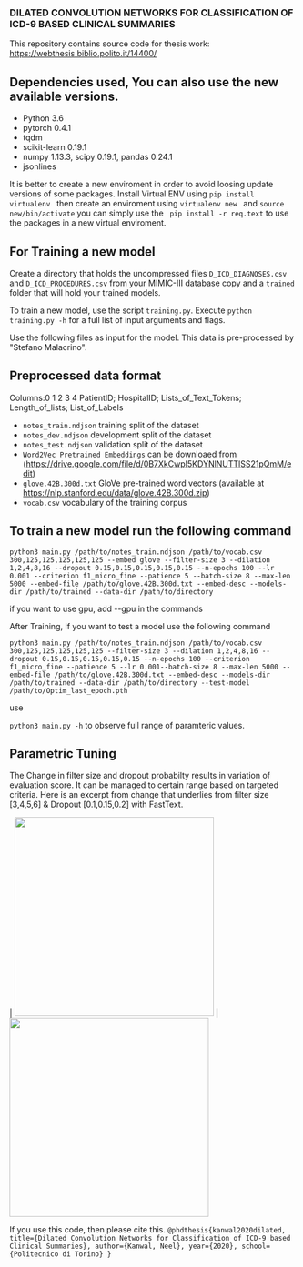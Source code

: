 ### DILATED CONVOLUTION NETWORKS FOR CLASSIFICATION OF ICD-9 BASED CLINICAL SUMMARIES

This repository contains source code for thesis work: https://webthesis.biblio.polito.it/14400/

## Dependencies used, You can also use the new available versions.

* Python 3.6
* pytorch 0.4.1
* tqdm
* scikit-learn 0.19.1
* numpy 1.13.3, scipy 0.19.1, pandas 0.24.1
* jsonlines

It is better to create a new enviroment in order to avoid loosing update versions of some packages. Install Virtual ENV using ``pip install virtualenv `` then create an enviroment using `` virtualenv new  `` and ``source new/bin/activate``
you can simply use the `` pip install -r req.text`` to use the packages in a new virtual enviroment. 


## For Training a new model

Create a directory that holds the uncompressed files `D_ICD_DIAGNOSES.csv` and `D_ICD_PROCEDURES.csv` from your MIMIC-III database copy and a ```trained``` folder that will hold your trained models.

To train a new model, use the script `training.py`. Execute `python training.py -h` for a full list of input arguments and flags.

Use the following files as input for the model. This data is pre-processed by "Stefano Malacrino". 
## Preprocessed data format 

Columns:0     1                 2                   3               4
PatientID; HospitalID; Lists_of_Text_Tokens; Length_of_lists; List_of_Labels



* `notes_train.ndjson` training split of the dataset
* `notes_dev.ndjson` development split of the dataset
* `notes_test.ndjson` validation split of the dataset
* `Word2Vec Pretrained Embeddings` can be downloaed from (https://drive.google.com/file/d/0B7XkCwpI5KDYNlNUTTlSS21pQmM/edit)
* `glove.42B.300d.txt` GloVe pre-trained word vectors (available at https://nlp.stanford.edu/data/glove.42B.300d.zip)
* `vocab.csv` vocabulary of the training corpus


## To train a new model run the following command

```python3 main.py /path/to/notes_train.ndjson /path/to/vocab.csv 300,125,125,125,125,125 --embed glove --filter-size 3 --dilation 1,2,4,8,16 --dropout 0.15,0.15,0.15,0.15,0.15 --n-epochs 100 --lr 0.001 --criterion f1_micro_fine --patience 5 --batch-size 8 --max-len 5000 --embed-file /path/to/glove.42B.300d.txt --embed-desc --models-dir /path/to/trained --data-dir /path/to/directory```

if you want to use gpu, add --gpu in the commands

After Training, If you want to test a model use the following command 

```python3 main.py /path/to/notes_train.ndjson /path/to/vocab.csv 300,125,125,125,125,125 --filter-size 3 --dilation 1,2,4,8,16 --dropout 0.15,0.15,0.15,0.15,0.15 --n-epochs 100 --criterion f1_micro_fine --patience 5 --lr 0.001--batch-size 8 --max-len 5000 --embed-file /path/to/glove.42B.300d.txt --embed-desc --models-dir /path/to/trained --data-dir /path/to/directory --test-model /path/to/Optim_last_epoch.pth```

use 

```python3 main.py -h``` to observe full range of paramteric values. 

## Parametric Tuning

The Change in filter size and dropout probabilty results in variation of evaluation score. It can be managed to certain range based on targeted criteria. Here is an excerpt from change that underlies from filter size [3,4,5,6] & Dropout [0.1,0.15,0.2] with FastText.


| <img src="https://funkyimg.com/i/31kPs.png" width="350"> | <img src="https://funkyimg.com/i/31kPD.png" width="350"> 

If you use this code, then please cite this.
`
@phdthesis{kanwal2020dilated,
  title={Dilated Convolution Networks for Classification of ICD-9 based Clinical Summaries},
  author={Kanwal, Neel},
  year={2020},
  school={Politecnico di Torino}
}
`

